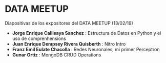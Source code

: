 # DATA MEETUP
Diapositivas de los expositores del DATA MEETUP (13/02/19)
- **Jorge Enrique Callisaya Sanchez** : Estructura de Datos en Python y el uso de comprenhensions
- **Juan Enrique Dempsey Rivera Quisberth** : Nitro Intro
- **Franz Emil Eulate Chacolla** : Redes Neuronales, mi primer Perceptron
- **Gunar Ortiz** : MongoDB CRUD Operations
